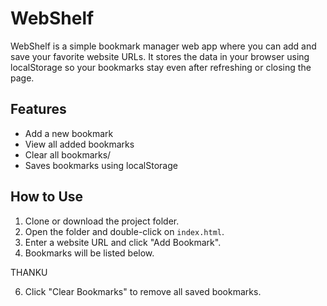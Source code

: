 # WebShelf

WebShelf is a simple bookmark manager web app where you can add and save your favorite website URLs. It stores the data in your browser using localStorage so your bookmarks stay even after refreshing or closing the page.

## Features

- Add a new bookmark
- View all added bookmarks
- Clear all bookmarks/
- Saves bookmarks using localStorage


## How to Use

1. Clone or download the project folder.
2. Open the folder and double-click on `index.html`.
3. Enter a website URL and click "Add Bookmark".
4. Bookmarks will be listed below.

THANKU

6. Click "Clear Bookmarks" to remove all saved bookmarks.



